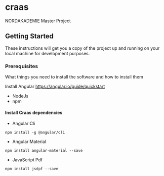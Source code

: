 # craas
NORDAKADEMIE Master Project

## Getting Started

These instructions will get you a copy of the project up and running on your local machine for development purposes.

### Prerequisites

What things you need to install the software and how to install them

Install Angular https://angular.io/guide/quickstart
* NodeJs
* npm

#### Install Craas dependencies
* Angular Cli 
```
npm install -g @angular/cli
```

* Angular Material
```
npm install angular-material --save
```
* JavaScript Pdf
```
npm install jsdpf --save
```

